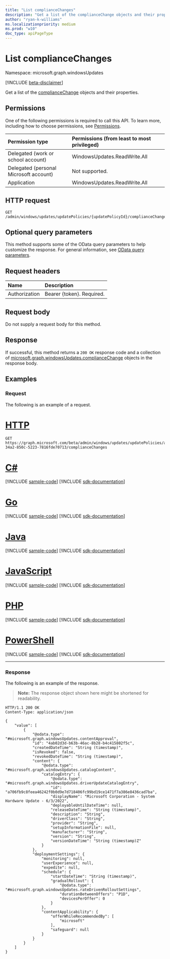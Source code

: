```yaml
---
title: "List complianceChanges"
description: "Get a list of the complianceChange objects and their properties."
author: "ryan-k-williams"
ms.localizationpriority: medium
ms.prod: "w10"
doc_type: apiPageType
---
```


# List complianceChanges
Namespace: microsoft.graph.windowsUpdates

[!INCLUDE [beta-disclaimer](../../includes/beta-disclaimer.md)]

Get a list of the [complianceChange](../resources/windowsupdates-compliancechange.md) objects and their properties.

## Permissions
One of the following permissions is required to call this API. To learn more, including how to choose permissions, see [Permissions](/graph/permissions-reference).

|Permission type|Permissions (from least to most privileged)|
|:---|:---|
|Delegated (work or school account)|WindowsUpdates.ReadWrite.All|
|Delegated (personal Microsoft account)|Not supported.|
|Application|WindowsUpdates.ReadWrite.All|

## HTTP request

<!-- {
  "blockType": "ignored"
}
-->
``` http
GET /admin/windows/updates/updatePolicies/{updatePolicyId}/complianceChanges
```

## Optional query parameters
This method supports some of the OData query parameters to help customize the response. For general information, see [OData query parameters](/graph/query-parameters).

## Request headers
|Name|Description|
|:---|:---|
|Authorization|Bearer {token}. Required.|

## Request body
Do not supply a request body for this method.

## Response

If successful, this method returns a `200 OK` response code and a collection of [microsoft.graph.windowsUpdates.complianceChange](../resources/windowsupdates-compliancechange.md) objects in the response body.

## Examples

### Request
The following is an example of a request.
# [HTTP](#tab/http)
<!-- {
  "blockType": "request",
  "name": "list_compliancechange"
}
-->
``` http
GET https://graph.microsoft.com/beta/admin/windows/updates/updatePolicies/a7aa99c1-34a2-850c-5223-7816fde70713/complianceChanges
```

# [C#](#tab/csharp)
[!INCLUDE [sample-code](../includes/snippets/csharp/list-compliancechange-csharp-snippets.md)]
[!INCLUDE [sdk-documentation](../includes/snippets/snippets-sdk-documentation-link.md)]

# [Go](#tab/go)
[!INCLUDE [sample-code](../includes/snippets/go/list-compliancechange-go-snippets.md)]
[!INCLUDE [sdk-documentation](../includes/snippets/snippets-sdk-documentation-link.md)]

# [Java](#tab/java)
[!INCLUDE [sample-code](../includes/snippets/java/list-compliancechange-java-snippets.md)]
[!INCLUDE [sdk-documentation](../includes/snippets/snippets-sdk-documentation-link.md)]

# [JavaScript](#tab/javascript)
[!INCLUDE [sample-code](../includes/snippets/javascript/list-compliancechange-javascript-snippets.md)]
[!INCLUDE [sdk-documentation](../includes/snippets/snippets-sdk-documentation-link.md)]

# [PHP](#tab/php)
[!INCLUDE [sample-code](../includes/snippets/php/list-compliancechange-php-snippets.md)]
[!INCLUDE [sdk-documentation](../includes/snippets/snippets-sdk-documentation-link.md)]

# [PowerShell](#tab/powershell)
[!INCLUDE [sample-code](../includes/snippets/powershell/list-compliancechange-powershell-snippets.md)]
[!INCLUDE [sdk-documentation](../includes/snippets/snippets-sdk-documentation-link.md)]

---

### Response
The following is an example of the response.
>**Note:** The response object shown here might be shortened for readability.
<!-- {
  "blockType": "response",
  "truncated": true,
  "@odata.type": "Collection(microsoft.graph.windowsUpdates.complianceChange)"
}
-->
``` http
HTTP/1.1 200 OK
Content-Type: application/json

{
    "value": [
        {
            "@odata.type": "#microsoft.graph.windowsUpdates.contentApproval",
            "id": "4ab02d3d-b63b-46ac-8b28-b4c415802f5c",
            "createdDateTime": "String (timestamp)",
            "isRevoked": false,
            "revokedDateTime": "String (timestamp)",
            "content": {
                "@odata.type": "#microsoft.graph.windowsUpdates.catalogContent",
                "catalogEntry": {
                    "@odata.type": "#microsoft.graph.windowsUpdates.driverUpdateCatalogEntry",
                    "id": "a706fb9c8feea46242f0b0d9e7d718406fc99bd19ce1471f7a386e8436cad7ba",
                    "displayName": "Microsoft Corporation - System Hardware Update - 6/3/2022",
                    "deployableUntilDateTime": null,
                    "releaseDateTime": "String (timestamp)",
                    "description": "String",
                    "driverClass": "String",
                    "provider": "String",
                    "setupInformationFile": null,
                    "manufacturer": "String",
                    "version": "String",
                    "versionDateTime": "String (timestamp)Z"
                }
            },
            "deploymentSettings": {
                "monitoring": null,
                "userExperience": null,
                "expedite": null,
                "schedule": {
                    "startDateTime": "String (timestamp)",
                    "gradualRollout": {
                        "@odata.type": "#microsoft.graph.windowsUpdates.rateDrivenRolloutSettings",
                        "durationBetweenOffers": "P1D",
                        "devicesPerOffer": 0
                    }
                },
                "contentApplicability": {
                    "offerWhileRecommendedBy": [
                        "microsoft"
                    ],
                    "safeguard": null
                }
            }
        }
    ]
}
```
